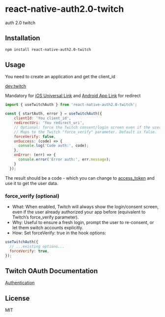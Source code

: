 # react-native-auth2.0-twitch

auth 2.0 twitch

## Installation

```sh
npm install react-native-auth2.0-twitch
```

## Usage
You need to create an application and get the client_id

[dev.twitch](https://dev.twitch.tv/)

Mandatory for [iOS Universal Link](https://developer.apple.com/documentation/xcode/allowing-apps-and-websites-to-link-to-your-content/) and [Android App Link](https://developer.android.com/training/app-links?hl=en) for redirect 

```js
import { useTwitchAuth } from 'react-native-auth2.0-twitch';

const { startAuth, error } = useTwitchAuth({
    clientId: 'You client_id',
    redirectUri: 'You redirect_uri',
    // Optional: force the Twitch consent/login screen even if the user already authorized your app
    // Maps to the Twitch "force_verify" parameter. Default is false.
    forceVerify: false,
    onSuccess: (code) => {
      console.log('Code auth:', code);
    },
    onError: (err) => {
      console.error('Error auth:', err.message);
    }
  });
```

The result should be a code - which you can change to [access_token](https://dev.twitch.tv/docs/authentication/getting-tokens-oauth/#authorization-code-grant-flow) and use it to get the user data.

### force_verify (optional)
- What: When enabled, Twitch will always show the login/consent screen, even if the user already authorized your app before (equivalent to Twitch’s force_verify parameter).
- Why: Useful to ensure a fresh login, prompt the user to re-consent, or let them switch accounts explicitly.
- How: Set forceVerify: true in the hook options:
```js
useTwitchAuth({
  // ...existing options...
  forceVerify: true,
});
```

## Twitch OAuth Documentation

[Authentication](https://dev.twitch.tv/docs/authentication/)

## License

MIT


